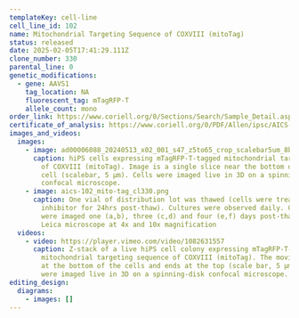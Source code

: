 ```yaml
---
templateKey: cell-line
cell_line_id: 102
name: Mitochondrial Targeting Sequence of COXVIII (mitoTag)
status: released
date: 2025-02-05T17:41:29.111Z
clone_number: 330
parental_line: 0
genetic_modifications:
  - gene: AAVS1
    tag_location: NA
    fluorescent_tag: mTagRFP-T
    allele_count: mono
order_link: https://www.coriell.org/0/Sections/Search/Sample_Detail.aspx?Ref=AICS-0102-330&Product=iPSC&PgId=166
certificate_of_analysis: https://www.coriell.org/0/PDF/Allen/ipsc/AICS-0102-330_CofA.pdf
images_and_videos:
  images:
    - image: ad00006088_20240513_x02_001_s47_z5to65_crop_scalebar5um_8bit_slice22.png
      caption: hiPS cells expressing mTagRFP-T-tagged mitochondrial targeting sequence
        of COXVIII (mitoTag). Image is a single slice near the bottom of the
        cell (scalebar, 5 μm). Cells were imaged live in 3D on a spinning-disk
        confocal microscope.
    - image: aics-102_mito-tag_cl330.png
      caption: One vial of distribution lot was thawed (cells were treated with ROCK
        inhibitor for 24hrs post-thaw). Cultures were observed daily. Colonies
        were imaged one (a,b), three (c,d) and four (e,f) days post-thaw using a
        Leica microscope at 4x and 10x magnification
  videos:
    - video: https://player.vimeo.com/video/1082631557
      caption: Z-stack of a live hiPS cell colony expressing mTagRFP-T-tagged
        mitochondrial targeting sequence of COXVIII (mitoTag). The movie starts
        at the bottom of the cells and ends at the top (scale bar, 5 µm). Cells
        were imaged live in 3D on a spinning-disk confocal microscope.
editing_design:
  diagrams:
    - images: []
---
```

